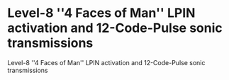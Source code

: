 # Level-8 ''4 Faces of Man'' LPIN activation and 12-Code-Pulse sonic transmissions

Level-8 ''4 Faces of Man'' LPIN activation and 12-Code-Pulse sonic transmissions
